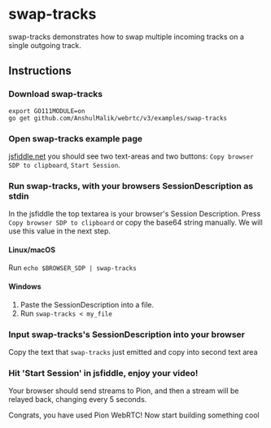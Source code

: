 # swap-tracks
swap-tracks demonstrates how to swap multiple incoming tracks on a single outgoing track.

## Instructions
### Download swap-tracks
```
export GO111MODULE=on
go get github.com/AnshulMalik/webrtc/v3/examples/swap-tracks
```

### Open swap-tracks example page
[jsfiddle.net](https://jsfiddle.net/1rx5on86/) you should see two text-areas and two buttons: `Copy browser SDP to clipboard`, `Start Session`.

### Run swap-tracks, with your browsers SessionDescription as stdin
In the jsfiddle the top textarea is your browser's Session Description. Press `Copy browser SDP to clipboard` or copy the base64 string manually.
We will use this value in the next step.

#### Linux/macOS
Run `echo $BROWSER_SDP | swap-tracks`
#### Windows
1. Paste the SessionDescription into a file.
1. Run `swap-tracks < my_file`

### Input swap-tracks's SessionDescription into your browser
Copy the text that `swap-tracks` just emitted and copy into second text area

### Hit 'Start Session' in jsfiddle, enjoy your video!
Your browser should send streams to Pion, and then a stream will be relayed back, changing every 5 seconds.

Congrats, you have used Pion WebRTC! Now start building something cool
